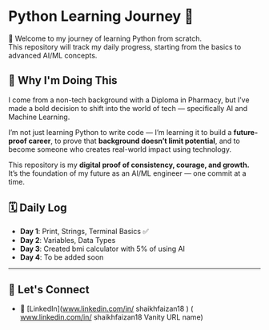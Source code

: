 # Python Learning Journey 🚀

👋 Welcome to my journey of learning Python from scratch.  
This repository will track my daily progress, starting from the basics to advanced AI/ML concepts.


## 🧠 Why I'm Doing This

I come from a non-tech background with a Diploma in Pharmacy, but I’ve made a bold decision to shift into the world of tech — specifically AI and Machine Learning.

I’m not just learning Python to write code — I’m learning it to build a **future-proof career**, to prove that **background doesn’t limit potential**, and to become someone who creates real-world impact using technology.

This repository is my **digital proof of consistency, courage, and growth.**  
It’s the foundation of my future as an AI/ML engineer — one commit at a time.


## 🗓️ Daily Log
- **Day 1**: Print, Strings, Terminal Basics ✅
- **Day 2**: Variables, Data Types 
- **Day 3**: Created bmi calculator with 5% of using AI
- **Day 4**: To be added soon

---

## 🔗 Let's Connect
- 📍 [LinkedIn](www.linkedin.com/in/
shaikhfaizan18 ) ( www.linkedin.com/in/
shaikhfaizan18
Vanity URL name)

